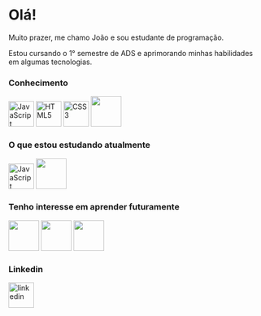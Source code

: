 <h1>Olá!</h1>
<p>Muito prazer, me chamo João e sou estudante de programação.</p>
<p>Estou cursando o 1° semestre de ADS e aprimorando minhas habilidades em algumas tecnologias.</p> 

### Conhecimento
[<img src='https://cdn.jsdelivr.net/gh/devicons/devicon/icons/javascript/javascript-plain.svg' alt='JavaScript' width='50'>](https://developer.mozilla.org/pt-BR/docs/Web/JavaScript)  [<img src='https://cdn.jsdelivr.net/gh/devicons/devicon/icons/html5/html5-plain-wordmark.svg' alt='HTML5' width='50'>](https://developer.mozilla.org/pt-BR/docs/Web/HTML)  [<img src="https://cdn.jsdelivr.net/gh/devicons/devicon/icons/css3/css3-plain-wordmark.svg" alt='CSS3' width='50'>](https://developer.mozilla.org/pt-BR/docs/Web/CSS) [<img src="https://cdn.jsdelivr.net/gh/devicons/devicon/icons/postgresql/postgresql-original.svg" width='60'/>](https://www.postgresql.org/about/)

### O que estou estudando atualmente
[<img src='https://cdn.jsdelivr.net/gh/devicons/devicon/icons/javascript/javascript-plain.svg' alt='JavaScript' width='50'>](https://developer.mozilla.org/pt-BR/docs/Web/JavaScript)  [<img src="https://cdn.jsdelivr.net/gh/devicons/devicon/icons/typescript/typescript-plain.svg" width='60'/>](https://www.typescriptlang.org/)

### Tenho interesse em aprender futuramente
 [<img src="https://cdn.jsdelivr.net/gh/devicons/devicon/icons/react/react-original.svg" width='60'/>](https://pt-br.reactjs.org/) [<img src="https://cdn.jsdelivr.net/gh/devicons/devicon/icons/nodejs/nodejs-original.svg" width='60'/>](https://nodejs.org/en/about/)   [<img src="https://cdn.jsdelivr.net/gh/devicons/devicon/icons/amazonwebservices/amazonwebservices-original.svg" width='60'/>](https://aws.amazon.com/pt/what-is-aws/)
 

### Linkedin
[<img src='https://cdn.jsdelivr.net/gh/devicons/devicon/icons/linkedin/linkedin-original.svg' alt='linkedin' width='50'>](https://www.linkedin.com/in/joaovictoraraujocruz/)

